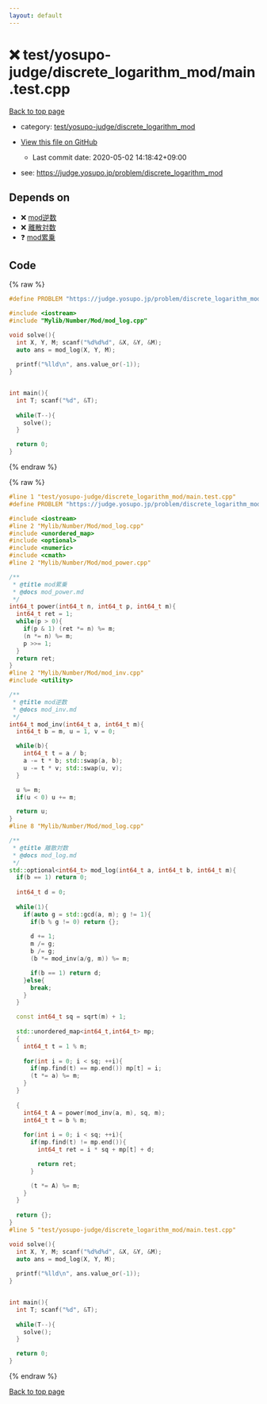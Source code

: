 ```yaml
---
layout: default
---
```


<!-- mathjax config similar to math.stackexchange -->
<script type="text/javascript" async
  src="https://cdnjs.cloudflare.com/ajax/libs/mathjax/2.7.5/MathJax.js?config=TeX-MML-AM_CHTML">
</script>
<script type="text/x-mathjax-config">
  MathJax.Hub.Config({
    TeX: { equationNumbers: { autoNumber: "AMS" }},
    tex2jax: {
      inlineMath: [ ['$','$'] ],
      processEscapes: true
    },
    "HTML-CSS": { matchFontHeight: false },
    displayAlign: "left",
    displayIndent: "2em"
  });
</script>

<script type="text/javascript" src="https://cdnjs.cloudflare.com/ajax/libs/jquery/3.4.1/jquery.min.js"></script>
<script src="https://cdn.jsdelivr.net/npm/jquery-balloon-js@1.1.2/jquery.balloon.min.js" integrity="sha256-ZEYs9VrgAeNuPvs15E39OsyOJaIkXEEt10fzxJ20+2I=" crossorigin="anonymous"></script>
<script type="text/javascript" src="../../../../assets/js/copy-button.js"></script>
<link rel="stylesheet" href="../../../../assets/css/copy-button.css" />


# :x: test/yosupo-judge/discrete_logarithm_mod/main.test.cpp

<a href="../../../../index.html">Back to top page</a>

* category: <a href="../../../../index.html#2163f1b495697e10d51593b9d528fe28">test/yosupo-judge/discrete_logarithm_mod</a>
* <a href="{{ site.github.repository_url }}/blob/master/test/yosupo-judge/discrete_logarithm_mod/main.test.cpp">View this file on GitHub</a>
    - Last commit date: 2020-05-02 14:18:42+09:00


* see: <a href="https://judge.yosupo.jp/problem/discrete_logarithm_mod">https://judge.yosupo.jp/problem/discrete_logarithm_mod</a>


## Depends on

* :x: <a href="../../../../library/Mylib/Number/Mod/mod_inv.cpp.html">mod逆数</a>
* :x: <a href="../../../../library/Mylib/Number/Mod/mod_log.cpp.html">離散対数</a>
* :question: <a href="../../../../library/Mylib/Number/Mod/mod_power.cpp.html">mod累乗</a>


## Code

<a id="unbundled"></a>
{% raw %}
```cpp
#define PROBLEM "https://judge.yosupo.jp/problem/discrete_logarithm_mod"

#include <iostream>
#include "Mylib/Number/Mod/mod_log.cpp"

void solve(){
  int X, Y, M; scanf("%d%d%d", &X, &Y, &M);
  auto ans = mod_log(X, Y, M);
  
  printf("%lld\n", ans.value_or(-1));
}


int main(){
  int T; scanf("%d", &T);
  
  while(T--){
    solve();
  }

  return 0;
}

```
{% endraw %}

<a id="bundled"></a>
{% raw %}
```cpp
#line 1 "test/yosupo-judge/discrete_logarithm_mod/main.test.cpp"
#define PROBLEM "https://judge.yosupo.jp/problem/discrete_logarithm_mod"

#include <iostream>
#line 2 "Mylib/Number/Mod/mod_log.cpp"
#include <unordered_map>
#include <optional>
#include <numeric>
#include <cmath>
#line 2 "Mylib/Number/Mod/mod_power.cpp"

/**
 * @title mod累乗
 * @docs mod_power.md
 */
int64_t power(int64_t n, int64_t p, int64_t m){
  int64_t ret = 1;
  while(p > 0){
    if(p & 1) (ret *= n) %= m;
    (n *= n) %= m;
    p >>= 1;
  }
  return ret;
}
#line 2 "Mylib/Number/Mod/mod_inv.cpp"
#include <utility>

/**
 * @title mod逆数
 * @docs mod_inv.md
 */
int64_t mod_inv(int64_t a, int64_t m){
  int64_t b = m, u = 1, v = 0;

  while(b){
    int64_t t = a / b;
    a -= t * b; std::swap(a, b);
    u -= t * v; std::swap(u, v);
  }

  u %= m;
  if(u < 0) u += m;

  return u;
}
#line 8 "Mylib/Number/Mod/mod_log.cpp"

/**
 * @title 離散対数
 * @docs mod_log.md
 */
std::optional<int64_t> mod_log(int64_t a, int64_t b, int64_t m){
  if(b == 1) return 0;
  
  int64_t d = 0;
  
  while(1){
    if(auto g = std::gcd(a, m); g != 1){
      if(b % g != 0) return {};
      
      d += 1;
      m /= g;
      b /= g;
      (b *= mod_inv(a/g, m)) %= m;

      if(b == 1) return d;
    }else{
      break;
    }
  }

  const int64_t sq = sqrt(m) + 1;
  
  std::unordered_map<int64_t,int64_t> mp;
  {
    int64_t t = 1 % m;
  
    for(int i = 0; i < sq; ++i){
      if(mp.find(t) == mp.end()) mp[t] = i;
      (t *= a) %= m;
    }
  }
  
  {
    int64_t A = power(mod_inv(a, m), sq, m);
    int64_t t = b % m;
    
    for(int i = 0; i < sq; ++i){
      if(mp.find(t) != mp.end()){
        int64_t ret = i * sq + mp[t] + d;

        return ret;
      }

      (t *= A) %= m;
    }
  }
  
  return {};
}
#line 5 "test/yosupo-judge/discrete_logarithm_mod/main.test.cpp"

void solve(){
  int X, Y, M; scanf("%d%d%d", &X, &Y, &M);
  auto ans = mod_log(X, Y, M);
  
  printf("%lld\n", ans.value_or(-1));
}


int main(){
  int T; scanf("%d", &T);
  
  while(T--){
    solve();
  }

  return 0;
}

```
{% endraw %}

<a href="../../../../index.html">Back to top page</a>

